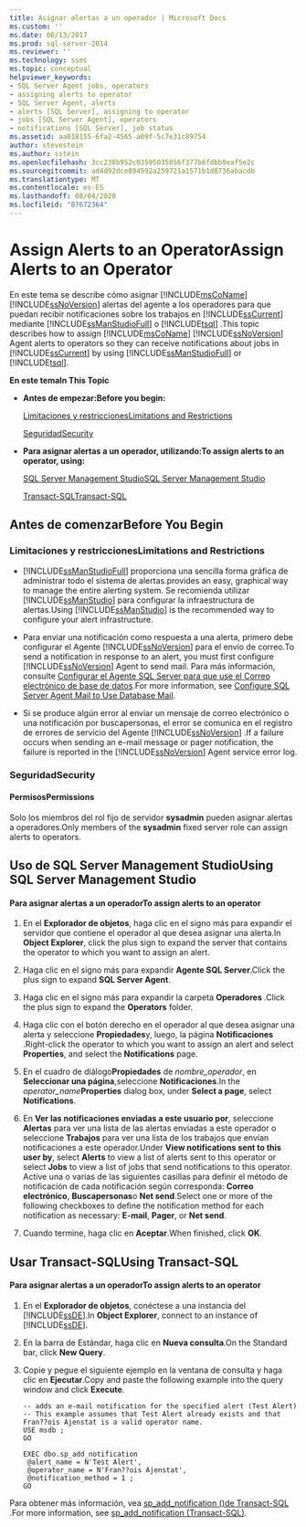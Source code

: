 ```yaml
---
title: Asignar alertas a un operador | Microsoft Docs
ms.custom: ''
ms.date: 06/13/2017
ms.prod: sql-server-2014
ms.reviewer: ''
ms.technology: ssms
ms.topic: conceptual
helpviewer_keywords:
- SQL Server Agent jobs, operators
- assigning alerts to operator
- SQL Server Agent, alerts
- alerts [SQL Server], assigning to operator
- jobs [SQL Server Agent], operators
- notifications [SQL Server], job status
ms.assetid: aa818155-6fa2-4565-a09f-5c7e31c89754
author: stevestein
ms.author: sstein
ms.openlocfilehash: 3cc238b952c03595035856f377b6fdbb9eaf5e2c
ms.sourcegitcommit: ad4d92dce894592a259721a1571b1d8736abacdb
ms.translationtype: MT
ms.contentlocale: es-ES
ms.lasthandoff: 08/04/2020
ms.locfileid: "87672364"
---
```

# <a name="assign-alerts-to-an-operator"></a><span data-ttu-id="a7608-102">Assign Alerts to an Operator</span><span class="sxs-lookup"><span data-stu-id="a7608-102">Assign Alerts to an Operator</span></span>
  <span data-ttu-id="a7608-103">En este tema se describe cómo asignar [!INCLUDE[msCoName](../../includes/msconame-md.md)] [!INCLUDE[ssNoVersion](../../includes/ssnoversion-md.md)] alertas del agente a los operadores para que puedan recibir notificaciones sobre los trabajos en [!INCLUDE[ssCurrent](../../includes/sscurrent-md.md)] mediante [!INCLUDE[ssManStudioFull](../../includes/ssmanstudiofull-md.md)] o [!INCLUDE[tsql](../../includes/tsql-md.md)] .</span><span class="sxs-lookup"><span data-stu-id="a7608-103">This topic describes how to assign [!INCLUDE[msCoName](../../includes/msconame-md.md)] [!INCLUDE[ssNoVersion](../../includes/ssnoversion-md.md)] Agent alerts to operators so they can receive notifications about jobs in [!INCLUDE[ssCurrent](../../includes/sscurrent-md.md)] by using [!INCLUDE[ssManStudioFull](../../includes/ssmanstudiofull-md.md)] or [!INCLUDE[tsql](../../includes/tsql-md.md)].</span></span>  
  
 <span data-ttu-id="a7608-104">**En este tema**</span><span class="sxs-lookup"><span data-stu-id="a7608-104">**In This Topic**</span></span>  
  
-   <span data-ttu-id="a7608-105">**Antes de empezar:**</span><span class="sxs-lookup"><span data-stu-id="a7608-105">**Before you begin:**</span></span>  
  
     [<span data-ttu-id="a7608-106">Limitaciones y restricciones</span><span class="sxs-lookup"><span data-stu-id="a7608-106">Limitations and Restrictions</span></span>](#Restrictions)  
  
     [<span data-ttu-id="a7608-107">Seguridad</span><span class="sxs-lookup"><span data-stu-id="a7608-107">Security</span></span>](#Security)  
  
-   <span data-ttu-id="a7608-108">**Para asignar alertas a un operador, utilizando:**</span><span class="sxs-lookup"><span data-stu-id="a7608-108">**To assign alerts to an operator, using:**</span></span>  
  
     [<span data-ttu-id="a7608-109">SQL Server Management Studio</span><span class="sxs-lookup"><span data-stu-id="a7608-109">SQL Server Management Studio</span></span>](#SSMSProcedure)  
  
     [<span data-ttu-id="a7608-110">Transact-SQL</span><span class="sxs-lookup"><span data-stu-id="a7608-110">Transact-SQL</span></span>](#TsqlProcedure)  
  
##  <a name="before-you-begin"></a><a name="BeforeYouBegin"></a> <span data-ttu-id="a7608-111">Antes de comenzar</span><span class="sxs-lookup"><span data-stu-id="a7608-111">Before You Begin</span></span>  
  
###  <a name="limitations-and-restrictions"></a><a name="Restrictions"></a> <span data-ttu-id="a7608-112">Limitaciones y restricciones</span><span class="sxs-lookup"><span data-stu-id="a7608-112">Limitations and Restrictions</span></span>  
  
-   [!INCLUDE[ssManStudioFull](../../includes/ssmanstudiofull-md.md)] <span data-ttu-id="a7608-113">proporciona una sencilla forma gráfica de administrar todo el sistema de alertas.</span><span class="sxs-lookup"><span data-stu-id="a7608-113">provides an easy, graphical way to manage the entire alerting system.</span></span> <span data-ttu-id="a7608-114">Se recomienda utilizar [!INCLUDE[ssManStudio](../../includes/ssmanstudio-md.md)] para configurar la infraestructura de alertas.</span><span class="sxs-lookup"><span data-stu-id="a7608-114">Using [!INCLUDE[ssManStudio](../../includes/ssmanstudio-md.md)] is the recommended way to configure your alert infrastructure.</span></span>  
  
-   <span data-ttu-id="a7608-115">Para enviar una notificación como respuesta a una alerta, primero debe configurar el Agente [!INCLUDE[ssNoVersion](../../includes/ssnoversion-md.md)] para el envío de correo.</span><span class="sxs-lookup"><span data-stu-id="a7608-115">To send a notification in response to an alert, you must first configure [!INCLUDE[ssNoVersion](../../includes/ssnoversion-md.md)] Agent to send mail.</span></span> <span data-ttu-id="a7608-116">Para más información, consulte [Configurar el Agente SQL Server para que use el Correo electrónico de base de datos](../../relational-databases/database-mail/configure-sql-server-agent-mail-to-use-database-mail.md).</span><span class="sxs-lookup"><span data-stu-id="a7608-116">For more information, see [Configure SQL Server Agent Mail to Use Database Mail](../../relational-databases/database-mail/configure-sql-server-agent-mail-to-use-database-mail.md).</span></span>  
  
-   <span data-ttu-id="a7608-117">Si se produce algún error al enviar un mensaje de correo electrónico o una notificación por buscapersonas, el error se comunica en el registro de errores de servicio del Agente [!INCLUDE[ssNoVersion](../../includes/ssnoversion-md.md)] .</span><span class="sxs-lookup"><span data-stu-id="a7608-117">If a failure occurs when sending an e-mail message or pager notification, the failure is reported in the [!INCLUDE[ssNoVersion](../../includes/ssnoversion-md.md)] Agent service error log.</span></span>  
  
###  <a name="security"></a><a name="Security"></a> <span data-ttu-id="a7608-118">Seguridad</span><span class="sxs-lookup"><span data-stu-id="a7608-118">Security</span></span>  
  
####  <a name="permissions"></a><a name="Permissions"></a> <span data-ttu-id="a7608-119">Permisos</span><span class="sxs-lookup"><span data-stu-id="a7608-119">Permissions</span></span>  
 <span data-ttu-id="a7608-120">Solo los miembros del rol fijo de servidor **sysadmin** pueden asignar alertas a operadores.</span><span class="sxs-lookup"><span data-stu-id="a7608-120">Only members of the **sysadmin** fixed server role can assign alerts to operators.</span></span>  
  
##  <a name="using-sql-server-management-studio"></a><a name="SSMSProcedure"></a> <span data-ttu-id="a7608-121">Uso de SQL Server Management Studio</span><span class="sxs-lookup"><span data-stu-id="a7608-121">Using SQL Server Management Studio</span></span>  
  
#### <a name="to-assign-alerts-to-an-operator"></a><span data-ttu-id="a7608-122">Para asignar alertas a un operador</span><span class="sxs-lookup"><span data-stu-id="a7608-122">To assign alerts to an operator</span></span>  
  
1.  <span data-ttu-id="a7608-123">En el **Explorador de objetos**, haga clic en el signo más para expandir el servidor que contiene el operador al que desea asignar una alerta.</span><span class="sxs-lookup"><span data-stu-id="a7608-123">In **Object Explorer**, click the plus sign to expand the server that contains the operator to which you want to assign an alert.</span></span>  
  
2.  <span data-ttu-id="a7608-124">Haga clic en el signo más para expandir **Agente SQL Server**.</span><span class="sxs-lookup"><span data-stu-id="a7608-124">Click the plus sign to expand **SQL Server Agent**.</span></span>  
  
3.  <span data-ttu-id="a7608-125">Haga clic en el signo más para expandir la carpeta **Operadores** .</span><span class="sxs-lookup"><span data-stu-id="a7608-125">Click the plus sign to expand the **Operators** folder.</span></span>  
  
4.  <span data-ttu-id="a7608-126">Haga clic con el botón derecho en el operador al que desea asignar una alerta y seleccione **Propiedades**y, luego, la página **Notificaciones** .</span><span class="sxs-lookup"><span data-stu-id="a7608-126">Right-click the operator to which you want to assign an alert and select **Properties**, and select the **Notifications** page.</span></span>  
  
5.  <span data-ttu-id="a7608-127">En el cuadro de diálogo**Propiedades** de _nombre_operador_, en **Seleccionar una página**,seleccione **Notificaciones**.</span><span class="sxs-lookup"><span data-stu-id="a7608-127">In the _operator_name_**Properties** dialog box, under **Select a page**, select **Notifications**.</span></span>  
  
6.  <span data-ttu-id="a7608-128">En **Ver las notificaciones enviadas a este usuario por**, seleccione **Alertas** para ver una lista de las alertas enviadas a este operador o seleccione **Trabajos** para ver una lista de los trabajos que envían notificaciones a este operador.</span><span class="sxs-lookup"><span data-stu-id="a7608-128">Under **View notifications sent to this user by**, select **Alerts** to view a list of alerts sent to this operator or select **Jobs** to view a list of jobs that send notifications to this operator.</span></span> <span data-ttu-id="a7608-129">Active una o varias de las siguientes casillas para definir el método de notificación de cada notificación según corresponda: **Correo electrónico**, **Buscapersonas**o **Net send**.</span><span class="sxs-lookup"><span data-stu-id="a7608-129">Select one or more of the following checkboxes to define the notification method for each notification as necessary: **E-mail**, **Pager**, or **Net send**.</span></span>  
  
7.  <span data-ttu-id="a7608-130">Cuando termine, haga clic en **Aceptar**.</span><span class="sxs-lookup"><span data-stu-id="a7608-130">When finished, click **OK**.</span></span>  
  
##  <a name="using-transact-sql"></a><a name="TsqlProcedure"></a> <span data-ttu-id="a7608-131">Usar Transact-SQL</span><span class="sxs-lookup"><span data-stu-id="a7608-131">Using Transact-SQL</span></span>  
  
#### <a name="to-assign-alerts-to-an-operator"></a><span data-ttu-id="a7608-132">Para asignar alertas a un operador</span><span class="sxs-lookup"><span data-stu-id="a7608-132">To assign alerts to an operator</span></span>  
  
1.  <span data-ttu-id="a7608-133">En el **Explorador de objetos**, conéctese a una instancia del [!INCLUDE[ssDE](../../includes/ssde-md.md)].</span><span class="sxs-lookup"><span data-stu-id="a7608-133">In **Object Explorer**, connect to an instance of [!INCLUDE[ssDE](../../includes/ssde-md.md)].</span></span>  
  
2.  <span data-ttu-id="a7608-134">En la barra de Estándar, haga clic en **Nueva consulta**.</span><span class="sxs-lookup"><span data-stu-id="a7608-134">On the Standard bar, click **New Query**.</span></span>  
  
3.  <span data-ttu-id="a7608-135">Copie y pegue el siguiente ejemplo en la ventana de consulta y haga clic en **Ejecutar**.</span><span class="sxs-lookup"><span data-stu-id="a7608-135">Copy and paste the following example into the query window and click **Execute**.</span></span>  
  
    ```  
    -- adds an e-mail notification for the specified alert (Test Alert)  
    -- This example assumes that Test Alert already exists and that Fran??ois Ajenstat is a valid operator name.  
    USE msdb ;  
    GO  
  
    EXEC dbo.sp_add_notification  
     @alert_name = N'Test Alert',  
     @operator_name = N'Fran??ois Ajenstat',  
     @notification_method = 1 ;  
    GO  
    ```  
  
 <span data-ttu-id="a7608-136">Para obtener más información, vea [sp_add_notification &#40;&#41;de Transact-SQL ](/sql/relational-databases/system-stored-procedures/sp-add-notification-transact-sql).</span><span class="sxs-lookup"><span data-stu-id="a7608-136">For more information, see [sp_add_notification &#40;Transact-SQL&#41;](/sql/relational-databases/system-stored-procedures/sp-add-notification-transact-sql).</span></span>  
  
  
